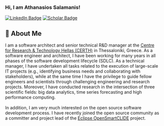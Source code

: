 ### Hi, I am Athanasios Salamanis!
[![LinkedIn Badge](https://img.shields.io/badge/-LinkedIn-c14438?style=plastic-square&logo=linkedin&logoColor=white&color=0077B5)](https://www.linkedin.com/in/athanasios-salamanis)
[![Scholar Badge](https://img.shields.io/badge/-Scholar-c14438?style=plastic-square&logo=google&logoColor=white&color=4285F4)](https://scholar.google.com/citations?user=f7hypjsAAAAJ](https://scholar.google.gr/citations?user=osI-EsIAAAAJ&hl=el&oi=ao))

## 🚀 About Me
I am a software architect and senior technical R&D manager at the [Centre for Research & Technology Hellas (CERTH)](https://www.certh.gr/) in Thessaloniki, Greece. As a software engineer and architect, I have been working for many years in all phases of the software development lifecycle (SDLC). As a technical manager, I have undertaken all tasks related to the execution of large-scale IT projects (e.g., identifying business needs and collaborating with stakeholders), while at the same time I have the privilege to guide fellow engineers and scientists through challenging engineering and research projects. Moreover, I have conducted research in the intersection of three scientific fields: big data analytics, time series forecasting and high performance computing.
\
\
In addition, I am very much interested on the open source software development process. I have recently joined the open source community as a committer and project lead of the [Eclipse OpenSmartCLIDE](https://projects.eclipse.org/projects/ecd.opensmartclide) project.
